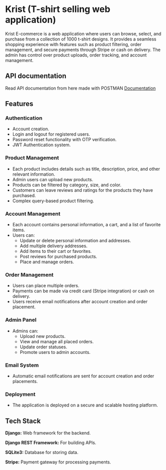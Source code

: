 
# Krist (T-shirt selling web application)

Krist E-commerce is a web application where users can browse, select, and purchase from a collection of 1000 t-shirt designs. It provides a seamless shopping experience with features such as product filtering, order management, and secure payments through Stripe or cash on delivery. The admin has control over product uploads, order tracking, and account management.


## API documentation
Read API documentation from here made with POSTMAN
[Documentation](https://documenter.getpostman.com/view/36480406/2sA3kRL4oA) 


## Features
### Authentication
- Account creation.
- Login and logout for registered users.
- Password reset functionality with OTP verification.
- JWT Authentication system. 

### Product Management
- Each product includes details such as title, description, price, and other relevant information.
- Admin users can upload new products.
- Products can be filtered by category, size, and color.
- Customers can leave reviews and ratings for the products they have purchased.
- Complex query-based product filtering.

### Account Management
- Each account contains personal information, a cart, and a list of favorite items.
- Users can:
  - Update or delete personal information and addresses.
  -  Add multiple delivery addresses.
  - Add items to their cart or favorites.
  - Post reviews for purchased products.
  - Place and manage orders.

### Order Management
- Users can place multiple orders.
- Payments can be made via credit card (Stripe integration) or cash on delivery.
- Users receive email notifications after account creation and order placement.

### Admin Panel
- Admins can:
  - Upload new products.
  - View and manage all placed orders.
  - Update order statuses.
  - Promote users to admin accounts.

### Email System
- Automatic email notifications are sent for account creation and order placements.


### Deployment
- The application is deployed on a secure and scalable hosting platform.


## Tech Stack

**Django:** Web framework for the backend.

**Django REST Framework:** For building APIs.

**SQLite3:** Database for storing data.

**Stripe:** Payment gateway for processing payments.


